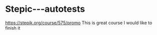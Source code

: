 # Stepic---autotests
https://stepik.org/course/575/promo
This is great course
I would like to finish it